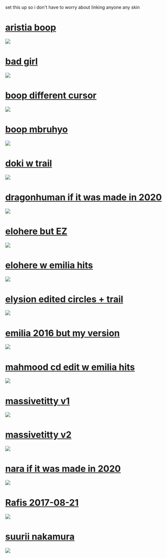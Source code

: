 set this up so i don't have to worry about linking anyone any skin

# [aristia boop](https://github.com/woot-1/skins/raw/main/aristia%20boop.osk)
[![](https://meaved.s-ul.eu/mMJjpICU)](https://github.com/woot-1/skins/raw/main/aristia%20boop.osk)

# [bad girl](https://github.com/woot-1/skins/raw/main/bad%20girl.osk)
[![](https://meaved.s-ul.eu/zD4rfp0C)](https://github.com/woot-1/skins/raw/main/bad%20girl.osk)

# [boop different cursor](https://github.com/woot-1/skins/raw/main/boop%20different%20cursor.osk)
[![](https://meaved.s-ul.eu/YEjexqBx)](https://github.com/woot-1/skins/raw/main/boop%20different%20cursor.osk)

# [boop mbruhyo](https://github.com/woot-1/skins/raw/main/boop%20mbruhyo.osk)
[![](https://meaved.s-ul.eu/hTlGge0C)](https://github.com/woot-1/skins/raw/main/boop%20mbruhyo.osk)

# [doki w trail](https://github.com/woot-1/skins/raw/main/doki%20w%20trail.osk)
[![](https://meaved.s-ul.eu/5vODVmFV)](https://github.com/woot-1/skins/raw/main/doki%20w%20trail.osk)

# [dragonhuman if it was made in 2020](https://github.com/woot-1/skins/raw/main/dragonhuman%20if%20it%20was%20made%20in%202020.osk)
[![](https://meaved.s-ul.eu/rAEg9DXo)](https://github.com/woot-1/skins/raw/main/dragonhuman%20if%20it%20was%20made%20in%202020.osk)

# [elohere but EZ](https://meaved.s-ul.eu/Oo3qCFSN)
[![](https://meaved.s-ul.eu/17sw05do)](https://meaved.s-ul.eu/Oo3qCFSN)

# [elohere w emilia hits](https://meaved.s-ul.eu/WcwLvynX)
[![](https://meaved.s-ul.eu/PXYvk8kK)](https://meaved.s-ul.eu/WcwLvynX)

# [elysion edited circles + trail](https://meaved.s-ul.eu/FfJ8gEXp)
[![](https://meaved.s-ul.eu/016eJJ7Q)](https://meaved.s-ul.eu/FfJ8gEXp)

# [emilia 2016 but my version](https://github.com/woot-1/skins/raw/main/emilia%202016%20but%20my%20version.osk)
[![](https://meaved.s-ul.eu/UVPISNMj)](https://github.com/woot-1/skins/raw/main/dragonhuman%20if%20it%20was%20made%20in%202020.osk)

# [mahmood cd edit w emilia hits](https://github.com/woot-1/skins/raw/main/mahmood%20cd%20edit%20w%20emilia%20hits.osk)
[![](https://meaved.s-ul.eu/ZHadzVYd)](https://github.com/woot-1/skins/raw/main/mahmood%20cd%20edit%20w%20emilia%20hits.osk)

# [massivetitty v1](https://github.com/woot-1/skins/raw/main/massivetitty%20v1.osk)
[![](https://meaved.s-ul.eu/RmD7vgkl)](https://github.com/woot-1/skins/raw/main/massivetitty%20v1.osk)

# [massivetitty v2](https://github.com/woot-1/skins/raw/main/massivetitty%20v2.osk)
[![](https://meaved.s-ul.eu/c4oOFtNa)](https://github.com/woot-1/skins/raw/main/massivetitty%20v2.osk)

# [nara if it was made in 2020](https://github.com/woot-1/skins/blob/main/Rafis%202017-08-21.osk)
[![](https://meaved.s-ul.eu/OATvXsZ7)](https://github.com/woot-1/skins/blob/main/Rafis%202017-08-21.osk)

# [Rafis 2017-08-21](https://github.com/woot-1/skins/raw/main/nara%20if%20it%20was%20made%20in%202020.osk)
[![](https://i.gyazo.com/8fbca6d2ee9b7ac606653c0ca5590c6a.png)](https://github.com/woot-1/skins/raw/main/nara%20if%20it%20was%20made%20in%202020.osk)

# [suurii nakamura](https://github.com/woot-1/skins/blob/main/suurii%20nakamura.osk)
[![](https://i.gyazo.com/b1060e82f3ab08330f93a16222093ac2.png)](https://github.com/woot-1/skins/blob/main/suurii%20nakamura.osk)
